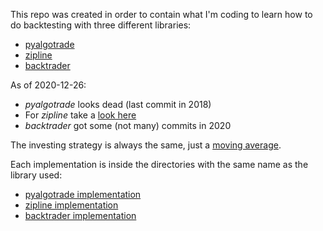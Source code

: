 This repo was created in order to contain what I'm coding to learn how to do backtesting with three different libraries:

- [pyalgotrade](https://github.com/gbeced/pyalgotrade)
- [zipline](https://github.com/quantopian/zipline)
- [backtrader](https://github.com/mementum/backtrader)

As of 2020-12-26:
- *pyalgotrade* looks dead (last commit in 2018)
- For *zipline* take a [look here](zipline/README.md)
- *backtrader* got some (not many) commits in 2020

The investing strategy is always the same, just a [moving average](https://www.investopedia.com/articles/active-trading/052013/how-use-moving-average-buy-stocks.asp).

Each implementation is inside the directories with the same name as the library used:

- [pyalgotrade implementation](pyalgotrade/README.md)
- [zipline implementation](zipline/README.md)
- [backtrader implementation](backtrader/README.md)
